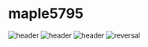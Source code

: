 # maple5795

![header](https://capsule-render.vercel.app/api?type=wave&color=auto&height=300&section=header&text=capsule%20render&fontSize=90)
![header](https://capsule-render.vercel.app/api?color=auto)
![header](https://capsule-render.vercel.app/api?color=gradient&customColorList=0,2,2,5,30)
![reversal](https://capsule-render.vercel.app/api?type=rect&text=RECT&fontAlign=30&fontSize=30&desc=Use%20theme&descAlign=60&descAlignY=50&theme=radical)
